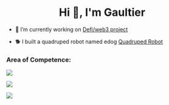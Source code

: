 <h1 align="center">Hi 👋, I'm Gaultier</h1>

- 🔭 I’m currently working on [Defi/web3 project](http://www.solidapps.io/)

- 🐕 I built a quadruped robot named edog [Quadruped Robot](http://edog.io/)


<h3 align="left">Area of Competence:</h3>



![](https://img.shields.io/badge/~-Crypto/Defi/Web3/Banking-skyblue?style=for-the-badge&logo=ethereum)

![](https://img.shields.io/badge/~-ROBOTIC/DIY-red?style=for-the-badge&logo=RobotFramework)


![](https://img.shields.io/badge/~-Fullstack_human-goldenrod?style=for-the-badge&logo=CoffeeScript)
